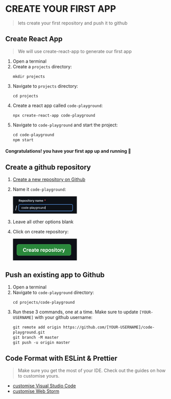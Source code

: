# CREATE YOUR FIRST APP
> lets create your first repository and push it to github

## Create React App
>We will use create-react-app to generate our first app
1. Open a terminal
2. Create a `projects` directory: 
    ```
    mkdir projects
    ```
3. Navigate to `projects` directory: 
    ```
    cd projects
    ```
4. Create a react app called `code-playground`:
    ```
    npx create-react-app code-playground
    ```
5. Navigate to `code-playground` and start the project:
    ```
    cd code-playground
    npm start
    ```
#### Congratulations! you have your first app up and running 🎉


## Create a github repository
1. [Create a new repository on Github](https://github.com/new)
2. Name it `code-playground`:
   
   <img src="../imgs/repository_name.png" alt="repository_name" width="200"/>
3. Leave all other options blank
4. Click on create repository:

   <img src="../imgs/create_repository.png" alt="repository_name" width="200"/>

## Push an existing app to Github
1. Open a terminal
2. Navigate to `code-playground` directory:
   ```
   cd projects/code-playground
    ```
3. Run these 3 commands, one at a time. Make sure to update `[YOUR-USERNAME]` with your github username:
   ```
   git remote add origin https://github.com/[YOUR-USERNAME]/code-playground.git
   git branch -M master
   git push -u origin master
   ```


## Code Format with ESLint & Prettier
>Make sure you get the most of your IDE.
Check out the guides on how to customise yours.
- [customise Visual Studio Code](./CUSTOMISE_VSCODE.md)
- [customise Web Storm](./CUSTOMISE_WEBSTORM.md)
